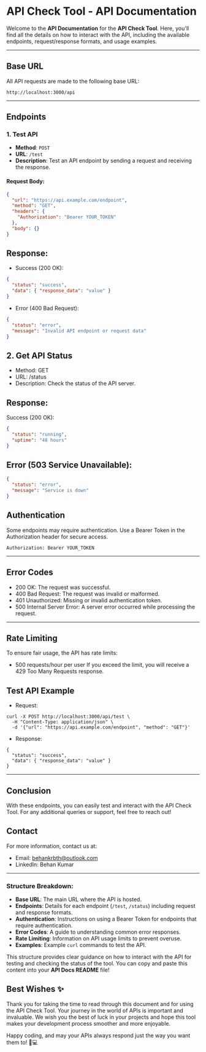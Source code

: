 # API Check Tool - API Documentation

Welcome to the **API Documentation** for the **API Check Tool**. Here, you'll find all the details on how to interact with the API, including the available endpoints, request/response formats, and usage examples.

---

## Base URL

All API requests are made to the following base URL:

```
http://localhost:3000/api
```

---

## Endpoints

### 1. **Test API**

- **Method**: `POST`
- **URL**: `/test`
- **Description**: Test an API endpoint by sending a request and receiving the response.

#### Request Body:

```json
{
  "url": "https://api.example.com/endpoint",
  "method": "GET",
  "headers": {
    "Authorization": "Bearer YOUR_TOKEN"
  },
  "body": {}
}
```
## Response:
- Success (200 OK):
```json
{
  "status": "success",
  "data": { "response_data": "value" }
}
```
- Error (400 Bad Request):
```json
{
  "status": "error",
  "message": "Invalid API endpoint or request data"
}

```

## 2. Get API Status
- Method: GET
- URL: /status
- Description: Check the status of the API server.

## Response:
Success (200 OK):

```json
{
  "status": "running",
  "uptime": "48 hours"
}

```

## Error (503 Service Unavailable):

```json
{
  "status": "error",
  "message": "Service is down"
}

```

## Authentication
Some endpoints may require authentication. Use a Bearer Token in the Authorization header for secure access.

```
Authorization: Bearer YOUR_TOKEN

```
---
## Error Codes
- 200 OK: The request was successful.
- 400 Bad Request: The request was invalid or malformed.
- 401 Unauthorized: Missing or invalid authentication token.
- 500 Internal Server Error: A server error occurred while processing the request.
---
## Rate Limiting
To ensure fair usage, the API has rate limits:
- 500 requests/hour per user
If you exceed the limit, you will receive a 429 Too Many Requests response.

## Test API Example
- Request:
```
curl -X POST http://localhost:3000/api/test \
  -H "Content-Type: application/json" \
  -d '{"url": "https://api.example.com/endpoint", "method": "GET"}'

```

- Response:

```
{
  "status": "success",
  "data": { "response_data": "value" }
}

```
---

## Conclusion
With these endpoints, you can easily test and interact with the API Check Tool. For any additional queries or support, feel free to reach out!

## Contact
For more information, contact us at:

- Email: behankrbth@outlook.com
- LinkedIn: Behan Kumar

---


### Structure Breakdown:
- **Base URL**: The main URL where the API is hosted.
- **Endpoints**: Details for each endpoint (`/test`, `/status`) including request and response formats.
- **Authentication**: Instructions on using a Bearer Token for endpoints that require authentication.
- **Error Codes**: A guide to understanding common error responses.
- **Rate Limiting**: Information on API usage limits to prevent overuse.
- **Examples**: Example `curl` commands to test the API.

This structure provides clear guidance on how to interact with the API for testing and checking the status of the tool. You can copy and paste this content into your **API Docs README** file!


## Best Wishes ✨
Thank you for taking the time to read through this document and for using the API Check Tool. Your journey in the world of APIs is important and invaluable. We wish you the best of luck in your projects and hope this tool makes your development process smoother and more enjoyable.

Happy coding, and may your APIs always respond just the way you want them to! 🚀💻